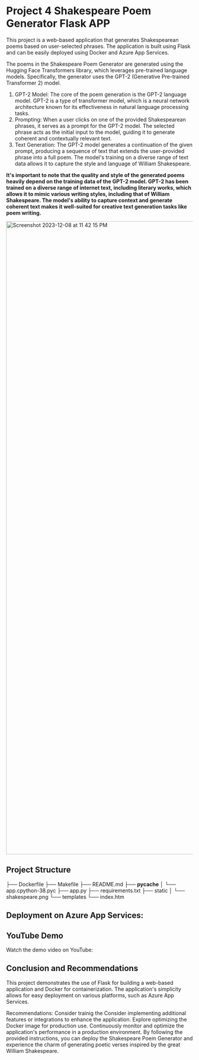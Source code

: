 # Project 4 Shakespeare Poem Generator Flask APP

This project is a web-based application that generates Shakespearean poems based on user-selected phrases. The application is built using Flask and can be easily deployed using Docker and Azure App Services. 

The poems in the Shakespeare Poem Generator are generated using the Hugging Face Transformers library, which leverages pre-trained language models. Specifically, the generator uses the GPT-2 (Generative Pre-trained Transformer 2) model.

1. GPT-2 Model: The core of the poem generation is the GPT-2 language model. GPT-2 is a type of transformer model, which is a neural network architecture known for its effectiveness in natural language processing tasks.
2. Prompting: When a user clicks on one of the provided Shakespearean phrases, it serves as a prompt for the GPT-2 model. The selected phrase acts as the initial input to the model, guiding it to generate coherent and contextually relevant text.
3. Text Generation: The GPT-2 model generates a continuation of the given prompt, producing a sequence of text that extends the user-provided phrase into a full poem. The model's training on a diverse range of text data allows it to capture the style and language of William Shakespeare.

**It's important to note that the quality and style of the generated poems heavily depend on the training data of the GPT-2 model. GPT-2 has been trained on a diverse range of internet text, including literary works, which allows it to mimic various writing styles, including that of William Shakespeare. The model's ability to capture context and generate coherent text makes it well-suited for creative text generation tasks like poem writing.** 

<img width="1710" alt="Screenshot 2023-12-08 at 11 42 15 PM" src="https://github.com/nogibjj/djl_project_4/assets/143829673/36d3cc84-f2cb-401c-9710-714a17da4a86">



## Project Structure

├── Dockerfile
├── Makefile
├── README.md
├── __pycache__
│   └── app.cpython-38.pyc
├── app.py
├── requirements.txt
├── static
│   └── shakespeare.png
└── templates
    └── index.htm


## Deployment  on Azure App Services:




## YouTube Demo

Watch the demo video on YouTube:

## Conclusion and Recommendations

This project demonstrates the use of Flask for building a web-based application and Docker for containerization. The application's simplicity allows for easy deployment on various platforms, such as Azure App Services.

Recommendations:
Consider trainig the 
Consider implementing additional features or integrations to enhance the application.
Explore optimizing the Docker image for production use.
Continuously monitor and optimize the application's performance in a production environment.
By following the provided instructions, you can deploy the Shakespeare Poem Generator and experience the charm of generating poetic verses inspired by the great William Shakespeare.
